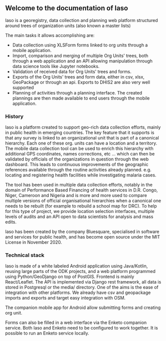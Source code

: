 ## Welcome to the documentation of Iaso

Iaso is a georegistry, data collection and planning web platform structured around trees of organization units (also known a master lists)

The main tasks it allows accomplishing are:

- Data collection using XLSForm forms linked to org units through a mobile application.
- Import, comparison and merging of multiple Org Units' trees, both through a web application and an API allowing manipulation through data science tools like Jupyter notebooks.
- Validation of received data for Org Units' trees and forms.
- Exports of the Org Units' trees and form data, either in csv, xlsx, GeoPackage or through an api. Exports to DHIS2 are also very well supported
- Planning of activities through a planning interface. The created plannings are then made available to end users through the mobile application.


### History

Iaso is a platform created to support geo-rich data collection efforts, mainly in public health in emerging countries. The key feature that it supports is that any survey is linked to an organizational unit that is part of a canonical hierarchy. Each one of these org. units can have a location and a territory. The mobile data collection tool can be used to enrich this hierarchy with additional GPS coordinates, names corrections, etc ... which can then be validated by officials of the organizations in question through the web dashboard. This leads to continuous improvements of the geographic references available through the routine activities already planned. e.g. locating and registering health facilities while investigating malaria cases.

The tool has been used in multiple data collection efforts, notably in the domain of Performance Based Financing of health services in D.R. Congo, Niger, Cameroon and Nigeria and is more and more used to compare multiple versions of official organisational hierarchies when a canonical one needs to be rebuilt (for example to rebuild a school map for DRC). To help for this type of project, we provide location selection interfaces, multiple levels of audits and an API open to data scientists for analysis and mass edits.

Iaso has been created by the company Bluesquare, specialised in software and services for public health, and has become open source under the MIT License in November 2020.

### Technical stack

Iaso is made of a white labeled Android application using Java/Kotlin, reusing large parts of the ODK projects, and a web platform programmed using Python/GeoDjango on top of PostGIS. Frontend is mainly React/Leaflet. The API is implemented via Django rest framework, all data is stored in Postgresql or the media/ directory. One of the aims is the ease of integration with other platforms. We already have csv and geopackage imports and exports and target easy integration with OSM.

The companion mobile app for Android allow submitting forms and creating org unit.

Forms can also be filled in a web interface via the Enketo companion service. Both Iaso and Enketo need to be configured to work together. It is possible to run an Enketo service locally.
